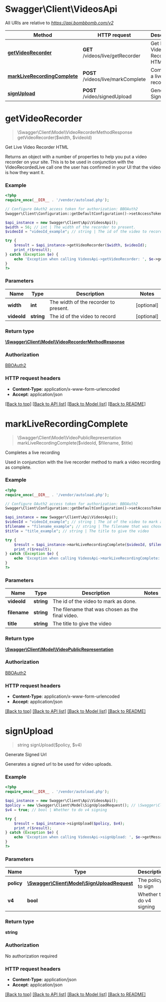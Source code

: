# Swagger\Client\VideosApi

All URIs are relative to *https://api.bombbomb.com/v2*

Method | HTTP request | Description
------------- | ------------- | -------------
[**getVideoRecorder**](VideosApi.md#getVideoRecorder) | **GET** /videos/live/getRecorder | Get Live Video Recorder HTML
[**markLiveRecordingComplete**](VideosApi.md#markLiveRecordingComplete) | **POST** /videos/live/markComplete | Completes a live recording
[**signUpload**](VideosApi.md#signUpload) | **POST** /video/signedUpload | Generate Signed Url


# **getVideoRecorder**
> \Swagger\Client\Model\VideoRecorderMethodResponse getVideoRecorder($width, $videoId)

Get Live Video Recorder HTML

Returns an object with a number of properties to help you put a video recorder on your site.         This is to be used in conjunction with the VideoRecordedLive call one the user has confirmed in your UI that         the video is how they want it.

### Example
```php
<?php
require_once(__DIR__ . '/vendor/autoload.php');

// Configure OAuth2 access token for authorization: BBOAuth2
Swagger\Client\Configuration::getDefaultConfiguration()->setAccessToken('YOUR_ACCESS_TOKEN');

$api_instance = new Swagger\Client\Api\VideosApi();
$width = 56; // int | The width of the recorder to present.
$videoId = "videoId_example"; // string | The id of the video to record

try {
    $result = $api_instance->getVideoRecorder($width, $videoId);
    print_r($result);
} catch (Exception $e) {
    echo 'Exception when calling VideosApi->getVideoRecorder: ', $e->getMessage(), PHP_EOL;
}
?>
```

### Parameters

Name | Type | Description  | Notes
------------- | ------------- | ------------- | -------------
 **width** | **int**| The width of the recorder to present. | [optional]
 **videoId** | **string**| The id of the video to record | [optional]

### Return type

[**\Swagger\Client\Model\VideoRecorderMethodResponse**](../Model/VideoRecorderMethodResponse.md)

### Authorization

[BBOAuth2](../../README.md#BBOAuth2)

### HTTP request headers

 - **Content-Type**: application/x-www-form-urlencoded
 - **Accept**: application/json

[[Back to top]](#) [[Back to API list]](../../README.md#documentation-for-api-endpoints) [[Back to Model list]](../../README.md#documentation-for-models) [[Back to README]](../../README.md)

# **markLiveRecordingComplete**
> \Swagger\Client\Model\VideoPublicRepresentation markLiveRecordingComplete($videoId, $filename, $title)

Completes a live recording

Used in conjunction with the live recorder method to mark a video recording as complete.

### Example
```php
<?php
require_once(__DIR__ . '/vendor/autoload.php');

// Configure OAuth2 access token for authorization: BBOAuth2
Swagger\Client\Configuration::getDefaultConfiguration()->setAccessToken('YOUR_ACCESS_TOKEN');

$api_instance = new Swagger\Client\Api\VideosApi();
$videoId = "videoId_example"; // string | The id of the video to mark as done.
$filename = "filename_example"; // string | The filename that was chosen as the final video.
$title = "title_example"; // string | The title to give the video

try {
    $result = $api_instance->markLiveRecordingComplete($videoId, $filename, $title);
    print_r($result);
} catch (Exception $e) {
    echo 'Exception when calling VideosApi->markLiveRecordingComplete: ', $e->getMessage(), PHP_EOL;
}
?>
```

### Parameters

Name | Type | Description  | Notes
------------- | ------------- | ------------- | -------------
 **videoId** | **string**| The id of the video to mark as done. |
 **filename** | **string**| The filename that was chosen as the final video. |
 **title** | **string**| The title to give the video |

### Return type

[**\Swagger\Client\Model\VideoPublicRepresentation**](../Model/VideoPublicRepresentation.md)

### Authorization

[BBOAuth2](../../README.md#BBOAuth2)

### HTTP request headers

 - **Content-Type**: application/x-www-form-urlencoded
 - **Accept**: application/json

[[Back to top]](#) [[Back to API list]](../../README.md#documentation-for-api-endpoints) [[Back to Model list]](../../README.md#documentation-for-models) [[Back to README]](../../README.md)

# **signUpload**
> string signUpload($policy, $v4)

Generate Signed Url

Generates a signed url to be used for video uploads.

### Example
```php
<?php
require_once(__DIR__ . '/vendor/autoload.php');

$api_instance = new Swagger\Client\Api\VideosApi();
$policy = new \Swagger\Client\Model\SignUploadRequest(); // \Swagger\Client\Model\SignUploadRequest | The policy to sign
$v4 = true; // bool | Whether to do v4 signing

try {
    $result = $api_instance->signUpload($policy, $v4);
    print_r($result);
} catch (Exception $e) {
    echo 'Exception when calling VideosApi->signUpload: ', $e->getMessage(), PHP_EOL;
}
?>
```

### Parameters

Name | Type | Description  | Notes
------------- | ------------- | ------------- | -------------
 **policy** | [**\Swagger\Client\Model\SignUploadRequest**](../Model/\Swagger\Client\Model\SignUploadRequest.md)| The policy to sign |
 **v4** | **bool**| Whether to do v4 signing | [optional]

### Return type

**string**

### Authorization

No authorization required

### HTTP request headers

 - **Content-Type**: application/json
 - **Accept**: application/json

[[Back to top]](#) [[Back to API list]](../../README.md#documentation-for-api-endpoints) [[Back to Model list]](../../README.md#documentation-for-models) [[Back to README]](../../README.md)

